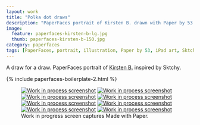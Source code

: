 ```yaml
---
layout: work
title: "Polka dot draws"
description: "PaperFaces portrait of Kirsten B. drawn with Paper by 53 on an iPad."
image: 
  feature: paperfaces-kirsten-b-lg.jpg
  thumb: paperfaces-kirsten-b-150.jpg
category: paperfaces
tags: [PaperFaces, portrait, illustration, Paper by 53, iPad art, Sktchy]
---
```


A draw for a draw. PaperFaces portrait of [Kirsten B.](http://sktchy.com/WAPmzC) inspired by Sktchy.

{% include paperfaces-boilerplate-2.html %}

<figure class="third">
	<a href="{{ site.url }}/images/paperfaces-kirsten-b-process-1-lg.jpg"><img src="{{ site.url }}/images/paperfaces-kirsten-b-process-1-600.jpg" alt="Work in process screenshot"></a>
	<a href="{{ site.url }}/images/paperfaces-kirsten-b-process-2-lg.jpg"><img src="{{ site.url }}/images/paperfaces-kirsten-b-process-2-600.jpg" alt="Work in process screenshot"></a>
	<a href="{{ site.url }}/images/paperfaces-kirsten-b-process-3-lg.jpg"><img src="{{ site.url }}/images/paperfaces-kirsten-b-process-3-600.jpg" alt="Work in process screenshot"></a>
	<a href="{{ site.url }}/images/paperfaces-kirsten-b-process-4-lg.jpg"><img src="{{ site.url }}/images/paperfaces-kirsten-b-process-4-600.jpg" alt="Work in process screenshot"></a>
	<a href="{{ site.url }}/images/paperfaces-kirsten-b-process-5-lg.jpg"><img src="{{ site.url }}/images/paperfaces-kirsten-b-process-5-600.jpg" alt="Work in process screenshot"></a>
	<a href="{{ site.url }}/images/paperfaces-kirsten-b-process-6-lg.jpg"><img src="{{ site.url }}/images/paperfaces-kirsten-b-process-6-600.jpg" alt="Work in process screenshot"></a>
	<a href="{{ site.url }}/images/paperfaces-kirsten-b-process-7-lg.jpg"><img src="{{ site.url }}/images/paperfaces-kirsten-b-process-7-600.jpg" alt="Work in process screenshot"></a>
	<a href="{{ site.url }}/images/paperfaces-kirsten-b-process-8-lg.jpg"><img src="{{ site.url }}/images/paperfaces-kirsten-b-process-8-600.jpg" alt="Work in process screenshot"></a>
	<figcaption>Work in progress screen captures Made with Paper.</figcaption>
</figure>